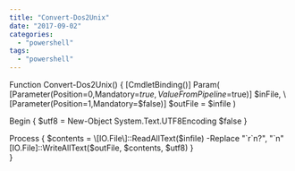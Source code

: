 ```yaml
---
title: "Convert-Dos2Unix"
date: "2017-09-02"
categories: 
  - "powershell"
tags: 
  - "powershell"
---
```


Function Convert-Dos2Unix() {
  \[CmdletBinding()\]
  Param(
    \[Parameter(Position=0,Mandatory=$true,ValueFromPipeline=$true)\]
    $inFile,
    \[Parameter(Position=1,Mandatory=$false)\]
    $outFile = $infile
  )
  
  Begin {
    $utf8 = New-Object System.Text.UTF8Encoding $false
  }
  
  Process {
    $contents = \[IO.File\]::ReadAllText($infile) -Replace "\`r\`n?", "\`n"
    \[IO.File\]::WriteAllText($outFile, $contents, $utf8)
  }  
}
